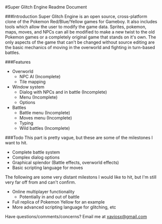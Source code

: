 #Super Glitch Engine Readme Document


###Introduction
Super Glitch Engine is an open source, cross-platform clone
of the Pokemon Red/Blue/Yellow games for Gameboy. It also
includes tools which allow the user to modify the game data.
Sprites, pokemon, maps, moves, and NPCs can all be modified to
make a new twist to the old Pokemon games or a completely
original game that stands on it's own. The only aspects of the
game that can't be changed without source editing are the basic
mechanics of moving in the overworld and fighting in turn-based
battles.


###Features
 - Overworld
     - NPC AI (Incomplete)
     - Tile mapping
 - Window system
     - Dialog with NPCs and in battle (Incomplete)
     - Menu (Incomplete)
     - Options
 - Battles
     - Battle menu (Incomplete)
     - Moves menu (Incomplete)
     - Typing
     - Wild battles (Incomplete)


###Todo
This part is pretty vague, but these are some of the milestones
I want to hit.

 - Complete battle system
 - Complex dialog options
 - Graphical splendor (Battle effects, overworld effects)
 - Basic scripting language for moves

The following are some very distant milestons I would like to
hit, but I'm still very far off from and can't confirm.

 - Online multiplayer functionality
    - Potentially in and out of battle
 - Full replica of Pokemon Yellow for an example
 - More advanced scripting language for glitching, etc

Have questions/comments/concerns? Email me at xaviosx@gmail.com
